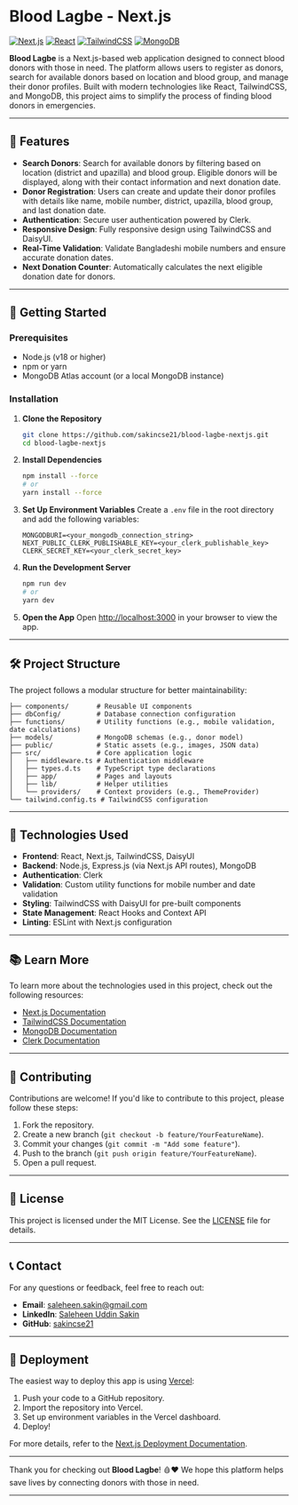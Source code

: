 
# Blood Lagbe - Next.js

[![Next.js](https://img.shields.io/badge/Next.js-000000?style=for-the-badge&logo=nextdotjs&logoColor=white)](https://nextjs.org/)
[![React](https://img.shields.io/badge/React-20232A?style=for-the-badge&logo=react&logoColor=61DAFB)](https://reactjs.org/)
[![TailwindCSS](https://img.shields.io/badge/Tailwind_CSS-38B2AC?style=for-the-badge&logo=tailwind-css&logoColor=white)](https://tailwindcss.com/)
[![MongoDB](https://img.shields.io/badge/MongoDB-47A248?style=for-the-badge&logo=mongodb&logoColor=white)](https://www.mongodb.com/)

**Blood Lagbe** is a Next.js-based web application designed to connect blood donors with those in need. The platform allows users to register as donors, search for available donors based on location and blood group, and manage their donor profiles. Built with modern technologies like React, TailwindCSS, and MongoDB, this project aims to simplify the process of finding blood donors in emergencies.

---

## 🌟 Features

- **Search Donors**: Search for available donors by filtering based on location (district and upazilla) and blood group. Eligible donors will be displayed, along with their contact information and next donation date.
- **Donor Registration**: Users can create and update their donor profiles with details like name, mobile number, district, upazilla, blood group, and last donation date.
- **Authentication**: Secure user authentication powered by Clerk.
- **Responsive Design**: Fully responsive design using TailwindCSS and DaisyUI.
- **Real-Time Validation**: Validate Bangladeshi mobile numbers and ensure accurate donation dates.
- **Next Donation Counter**: Automatically calculates the next eligible donation date for donors.

---

## 🚀 Getting Started

### Prerequisites

- Node.js (v18 or higher)
- npm or yarn
- MongoDB Atlas account (or a local MongoDB instance)

### Installation

1. **Clone the Repository**
   ```bash
   git clone https://github.com/sakincse21/blood-lagbe-nextjs.git
   cd blood-lagbe-nextjs
   ```

2. **Install Dependencies**
   ```bash
   npm install --force
   # or
   yarn install --force
   ```

3. **Set Up Environment Variables**
   Create a `.env` file in the root directory and add the following variables:
   ```env
   MONGODBURI=<your_mongodb_connection_string>
   NEXT_PUBLIC_CLERK_PUBLISHABLE_KEY=<your_clerk_publishable_key>
   CLERK_SECRET_KEY=<your_clerk_secret_key>
   ```

4. **Run the Development Server**
   ```bash
   npm run dev
   # or
   yarn dev
   ```

5. **Open the App**
   Open [http://localhost:3000](http://localhost:3000) in your browser to view the app.

---

## 🛠️ Project Structure

The project follows a modular structure for better maintainability:

```
├── components/       # Reusable UI components
├── dbConfig/         # Database connection configuration
├── functions/        # Utility functions (e.g., mobile validation, date calculations)
├── models/           # MongoDB schemas (e.g., donor model)
├── public/           # Static assets (e.g., images, JSON data)
├── src/              # Core application logic
│   ├── middleware.ts # Authentication middleware
│   ├── types.d.ts    # TypeScript type declarations
│   ├── app/          # Pages and layouts
│   ├── lib/          # Helper utilities
│   └── providers/    # Context providers (e.g., ThemeProvider)
└── tailwind.config.ts # TailwindCSS configuration
```

---

## 🧩 Technologies Used

- **Frontend**: React, Next.js, TailwindCSS, DaisyUI
- **Backend**: Node.js, Express.js (via Next.js API routes), MongoDB
- **Authentication**: Clerk
- **Validation**: Custom utility functions for mobile number and date validation
- **Styling**: TailwindCSS with DaisyUI for pre-built components
- **State Management**: React Hooks and Context API
- **Linting**: ESLint with Next.js configuration

---

## 📚 Learn More

To learn more about the technologies used in this project, check out the following resources:

- [Next.js Documentation](https://nextjs.org/docs)
- [TailwindCSS Documentation](https://tailwindcss.com/docs)
- [MongoDB Documentation](https://www.mongodb.com/docs/)
- [Clerk Documentation](https://clerk.com/docs)

---

## 🤝 Contributing

Contributions are welcome! If you'd like to contribute to this project, please follow these steps:

1. Fork the repository.
2. Create a new branch (`git checkout -b feature/YourFeatureName`).
3. Commit your changes (`git commit -m "Add some feature"`).
4. Push to the branch (`git push origin feature/YourFeatureName`).
5. Open a pull request.

---

## 📄 License

This project is licensed under the MIT License. See the [LICENSE](LICENSE) file for details.

---

## 📞 Contact

For any questions or feedback, feel free to reach out:

- **Email**: saleheen.sakin@gmail.com
- **LinkedIn**: [Saleheen Uddin Sakin](https://www.linkedin.com/in/saleheen-sakin/)
- **GitHub**: [sakincse21](https://github.com/sakincse21)

---

## 🚀 Deployment

The easiest way to deploy this app is using [Vercel](https://vercel.com/):

1. Push your code to a GitHub repository.
2. Import the repository into Vercel.
3. Set up environment variables in the Vercel dashboard.
4. Deploy!

For more details, refer to the [Next.js Deployment Documentation](https://nextjs.org/docs/app/building-your-application/deploying).

---

Thank you for checking out **Blood Lagbe**! 🩸❤️ We hope this platform helps save lives by connecting donors with those in need.

---
